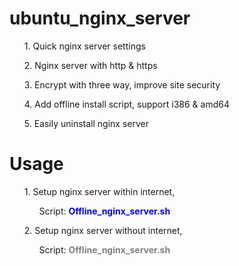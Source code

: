 # ubuntu_nginx_server
<ul>1. Quick nginx server settings</ul>
<ul>2. Nginx server with http & https</ul>
<ul>3. Encrypt with three way, improve site security</ul>
<ul>4. Add offline install script, support i386 & amd64</ul>
<ul>5. Easily uninstall nginx server</ul>

# Usage
<ul>1. Setup nginx server within internet, 
  <br><ol>Script: <b><font color="blue">Offline_nginx_server.sh</font></b></ol></ul>
<ul>2. Setup nginx server without internet,
  <br><ol>Script: <b><font color="gray">Offline_nginx_server.sh</font></b></ol></ul>
